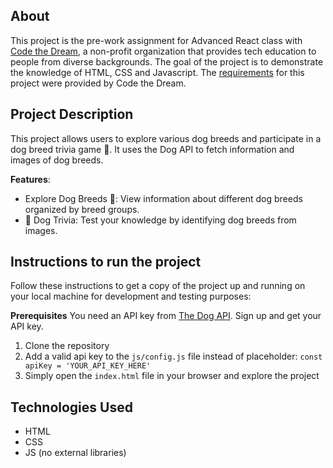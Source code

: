 ## About

This project is the pre-work assignment for Advanced React class with [Code the Dream](https://codethedream.org/about/), a non-profit organization that provides tech education to people from diverse backgrounds. The goal of the project is to demonstrate the knowledge of HTML, CSS and Javascript. The [requirements](https://codethedream.org/open-adv-pre-work/) for this project were provided by Code the Dream.


## Project Description

This project allows users to explore various dog breeds and participate in a dog breed trivia game 🤔. It uses the Dog API to fetch information and images of dog breeds.

**Features**:
- Explore Dog Breeds 🐾: View information about different dog breeds organized by breed groups.
- 🐶 Dog Trivia: Test your knowledge by identifying dog breeds from images.

## Instructions to run the project
Follow these instructions to get a copy of the project up and running on your local machine for development and testing purposes:

**Prerequisites** You need an API key from [The Dog API](https://thedogapi.com). Sign up and get your API key.
1. Clone the repository
2. Add a valid api key to the `js/config.js` file instead of placeholder: `const apiKey = 'YOUR_API_KEY_HERE'`
3. Simply open the `index.html` file in your browser and explore the project

## Technologies Used

- HTML
- CSS
- JS (no external libraries)
